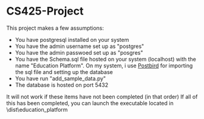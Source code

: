 # CS425-Project

This project makes a few assumptions:

- You have postgresql installed on your system
- You have the admin username set up as "postgres"
- You have the admin passwoed set up as "posgres"
- You have the Schema.sql file hosted on your system (localhost) with the name "Education Platform". On my system, i use [Postbird](https://github.com/Paxa/postbird) for importing the sql file and setting up the database
- You have run "add_sample_data.py"
- The database is hosted on port 5432

It will not work if these items have not been completed (in that order)
If all of this has been completed, you can launch the executable located in \dist\education_platform
